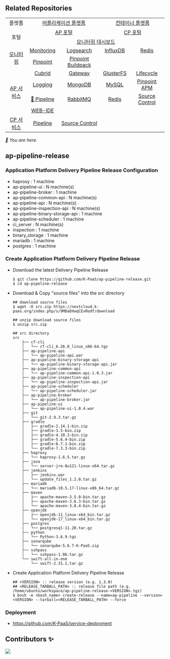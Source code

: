 ## Related Repositories

<table>
  <tr>
    <td colspan=2 align=center>플랫폼</td>
    <td colspan=2 align=center><a href="https://github.com/K-PaaS/ap-deployment">어플리케이션 플랫폼</a></td>
    <td colspan=2 align=center><a href="https://github.com/K-PaaS/container-platform">컨테이너 플랫폼</a></td>
  </tr>
  <tr>
    <td colspan=2 rowspan=2 align=center>포털</td>
    <td colspan=2 align=center><a href="https://github.com/K-PaaS/portal-deployment">AP 포털</a></td>
    <td colspan=2 align=center><a href="https://github.com/K-PaaS/cp-portal-release">CP 포털</a></td>
  </tr>
  <tr align=center>
    <td colspan=4><a href="https://github.com/K-PaaS/PaaS-TA-Monitoring">모니터링 대시보드</a></td>
  </tr>
  <tr align=center>
    <td rowspan=2 colspan=2><a href="https://github.com/K-PaaS/monitoring-deployment">모니터링</a></td>
    <td><a href="https://github.com/K-PaaS/PaaS-TA-Monitoring-Release">Monitoring</a></td>
    <td><a href="https://github.com/K-PaaS/paas-ta-monitoring-logsearch-release">Logsearch</a></td>
    <td><a href="https://github.com/K-PaaS/paas-ta-monitoring-influxdb-release">InfluxDB</a></td>
    <td><a href="https://github.com/K-PaaS/paas-ta-monitoring-redis-release">Redis</a></td>
  </tr>
  <tr align=center>
    <td><a href="https://github.com/K-PaaS/PAAS-TA-PINPOINT-MONITORING-RELEASE">Pinpoint</td>
    <td><a href="https://github.com/K-PaaS/PAAS-TA-PINPOINT-MONITORING-BUILDPACK">Pinpoint Buildpack</td>
    <td></td>
    <td></td>
  </tr>
  </tr>
  <tr align=center>
    <td rowspan=4 colspan=2><a href="https://github.com/K-PaaS/service-deployment">AP 서비스</a></td>
    <td><a href="https://github.com/K-PaaS/PAAS-TA-CUBRID-RELEASE">Cubrid</a></td>
    <td><a href="https://github.com/K-PaaS/ap-api-gateway-release">Gateway</a></td>
    <td><a href="https://github.com/K-PaaS/ap-glusterfs-release">GlusterFS</a></td>
    <td><a href="https://github.com/K-PaaS/ap-app-lifecycle-release">Lifecycle</a></td>
  </tr>
  <tr align=center>
    <td><a href="https://github.com/K-PaaS/PAAS-TA-LOGGING-SERVICE-RELEASE">Logging</a></td>
    <td><a href="https://github.com/K-PaaS/ap-mongodb-shard-release">MongoDB</a></td>
    <td><a href="https://github.com/K-PaaS/ap-mysql-release">MySQL</a></td>
    <td><a href="https://github.com/K-PaaS/ap-pinpoint-release">Pinpoint APM</a></td>
  </tr>
  <tr align=center>
    <td><a href="https://github.com/K-PaaS/ap-pipeline-release">🚩 Pipeline</a></td>
    <td align=center><a href="https://github.com/K-PaaS/ap-rabbitmq-release">RabbitMQ</a></td>
    <td><a href="https://github.com/K-PaaS/ap-on-demand-redis-release">Redis</a></td>
    <td><a href="https://github.com/K-PaaS/ap-source-control-release">Source Control</a></td>
  </tr>
  <tr align=center>
    <td><a href="https://github.com/K-PaaS/ap-web-ide-release">WEB-IDE</a></td>
    <td></td>
    <td></td>
    <td></td>
  </tr>
  <tr align=center>
    <td rowspan=1 colspan=2><a href="https://github.com/K-PaaS/cp-deployment">CP 서비스</a></td>
    <td><a href="https://github.com/K-PaaS/container-platform-pipeline-release">Pipeline</a></td>
    <td><a href="https://github.com/K-PaaS/container-platform-source-control-release">Source Control</a></td>
    <td></td>
    <td></td>
  </tr>
</table>
<i>🚩 You are here.</i>



  

  


## ap-pipeline-release  

### Application Platform Delivery Pipeline Release Configuration  

  - haproxy : 1 machine  
  - ap-pipeline-ui : N machine(s)  
  - ap-pipeline-broker : 1 machine  
  - ap-pipeline-common-api : N machine(s)  
  - ap-pipeline-api : N machine(s)  
  - ap-pipeline-inspection-api : N machine(s)  
  - ap-pipeline-binary-storage-api : 1 machine  
  - ap-pipeline-scheduler : 1 machine  
  - ci_server : N machine(s)  
  - inspection : 1 machine  
  - binary_storage : 1 machine  
  - mariadb : 1 machine  
  - postgres : 1 machine  

### Create Application Platform Delivery Pipeline Release  
  - Download the latest Delivery Pipeline Release  
    ```   
    $ git clone https://github.com/K-PaaS/ap-pipeline-release.git
    $ cd ap-pipeline-release  
    ```  
  - Download & Copy "source files" into the src directory  
    ```  
    ## download source files
    $ wget -O src.zip https://nextcloud.k-paas.org/index.php/s/9MDaDXwqCExRodf/download

    ## unzip download source files
    $ unzip src.zip  

    ## src directory
    src  
        ├── cf-cli  
        │   └── cf-cli_6.26.0_linux_x86-64.tgz  
        ├── ap-pipeline-api  
        │   └── ap-pipeline-api.war  
        ├── ap-pipeline-binary-storage-api  
        │   └── ap-pipeline-binary-storage-api.jar  
        ├── ap-pipeline-common-api  
        │   └── ap-pipeline-common-api-1.0.3.jar
        ├── ap-pipeline-inspection-api  
        │   └── ap-pipeline-inspection-api.jar  
        ├── ap-pipeline-scheduler  
        │   └── ap-pipeline-scheduler.jar  
        ├── ap-pipeline-broker  
        │   └── ap-pipeline-broker.jar  
        ├── ap-pipeline-ui  
        │   └── ap-pipeline-ui-1.0.4.war  
        ├── git  
        │   └── git-2.9.3.tar.gz  
        ├── gradle  
        │   ├── gradle-2.14.1-bin.zip  
        │   ├── gradle-3.5-bin.zip
        │   ├── gradle-4.10.3-bin.zip
        │   ├── gradle-5.6.4-bin.zip
        │   ├── gradle-6.7.1-bin.zip  
        │   └── gradle-7.3.3-bin.zip          
        ├── haproxy  
        │   └── haproxy-1.6.5.tar.gz  
        ├── java  
        │   └── server-jre-8u121-linux-x64.tar.gz  
        ├── jenkins  
        │   ├── jenkins.war  
        │   └── update_files_1.2.0.tar.gz  
        ├── mariadb  
        │   └── mariadb-10.5.17-linux-x86_64.tar.gz
        ├── maven  
        │   ├── apache-maven-3.5.0-bin.tar.gz          
        │   ├── apache-maven-3.6.3-bin.tar.gz                  
        │   └── apache-maven-3.8.4-bin.tar.gz  
        ├── openjdk
        │   ├── openjdk-11_linux-x64_bin.tar.gz
        │   └── openjdk-17_linux-x64_bin.tar.gz
        ├── postgres  
        │   └── postgresql-11.20.tar.gz
        ├── python  
        │   └── Python-3.6.9.tgz
        ├── sonarqube  
        │   └── sonarqube-5.6.7-K-PaaS.zip
        ├── sshpass  
        │   └── sshpass-1.06.tar.gz  
        └── swift-all-in-one  
            └── swift-2.31.1.tar.gz
    ```  
  - Create Application Platform Delivery Pipeline Release  
    ```  
    ## <VERSION> :: release version (e.g. 1.3.0)
    ## <RELEASE_TARBALL_PATH> :: release file path (e.g. /home/ubuntu/workspace/ap-pipeline-release-<VERSION>.tgz)
    $ bosh -e <bosh_name> create-release --name=ap-pipeline --version=<VERSION> --tarball=<RELEASE_TARBALL_PATH> --force
    ```  

### Deployment    
  - https://github.com/K-PaaS/service-deployment  


## Contributors ✨
<a href="https://github.com/K-PaaS/ap-pipeline-release/graphs/contributors">
  <img src="https://contrib.rocks/image?repo=K-PaaS/ap-pipeline-release" />
</a>
